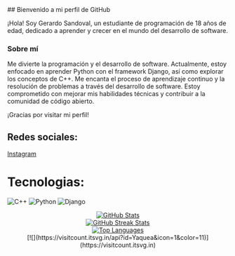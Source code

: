 <div>
## Bienvenido a mi perfil de GitHub

¡Hola! Soy Gerardo Sandoval, un estudiante de programación de 18 años de edad, dedicado a aprender y crecer en el mundo del desarrollo de software.

### Sobre mí

Me divierte la programación y el desarrollo de software. Actualmente, estoy enfocado en aprender Python con el framework Django, así como explorar los conceptos de C++. Me encanta el proceso de aprendizaje continuo y la resolución de problemas a través del desarrollo de software. Estoy comprometido con mejorar mis habilidades técnicas y contribuir a la comunidad de código abierto.

¡Gracias por visitar mi perfil! 

## Redes sociales:
[Instagram](https://instagram.com/yaquea_) 

# Tecnologias:
![C++](https://img.shields.io/badge/c++-%2300599C.svg?style=for-the-badge&logo=c%2B%2B&logoColor=white) ![Python](https://img.shields.io/badge/python-3670A0?style=for-the-badge&logo=python&logoColor=ffdd54) ![Django](https://img.shields.io/badge/django-%23092E20.svg?style=for-the-badge&logo=django&logoColor=white)
</div>
<div align="center">
<!-- GitHub Stats -->
<a href="https://github.com/Yaquea">
  <img src="https://github-readme-stats.vercel.app/api?username=Yaquea&theme=bear&hide_border=false&include_all_commits=true&count_private=true" alt="GitHub Stats">
</a><br/>
<!-- GitHub Streak Stats -->
<a href="https://github.com/Yaquea">
  <img src="https://github-readme-streak-stats.herokuapp.com/?user=Yaquea&theme=bear&hide_border=false" alt="GitHub Streak Stats">
</a><br/>
<!-- Top Languages -->
<a href="https://github.com/Yaquea">
  <img src="https://github-readme-stats.vercel.app/api/top-langs/?username=Yaquea&theme=bear&hide_border=false&include_all_commits=true&count_private=true&layout=compact" alt="Top Languages">
</a>
</div>

<div align="center">
  <!-- Visit Counter -->
  [![](https://visitcount.itsvg.in/api?id=Yaquea&icon=1&color=11)](https://visitcount.itsvg.in)
</div>
 

